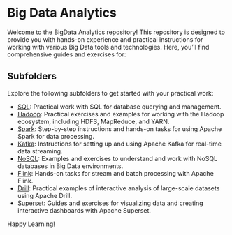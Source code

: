 # Big Data Analytics
Welcome to the BigData Analytics repository! This repository is designed to provide you with hands-on experience and practical instructions for working with various Big Data tools and technologies. Here, you’ll find comprehensive guides and exercises for:

## Subfolders

Explore the following subfolders to get started with your practical work:

- [SQL](./sql): Practical work with SQL for database querying and management.
- [Hadoop](./hadoop): Practical exercises and examples for working with the Hadoop ecosystem, including HDFS, MapReduce, and YARN.
- [Spark](./spark): Step-by-step instructions and hands-on tasks for using Apache Spark for data processing.
- [Kafka](./kafka): Instructions for setting up and using Apache Kafka for real-time data streaming.
- [NoSQL](./NoSQL): Examples and exercises to understand and work with NoSQL databases in Big Data environments.
- [Flink](./flink): Hands-on tasks for stream and batch processing with Apache Flink.
- [Drill](./drill): Practical examples of interactive analysis of large-scale datasets using Apache Drill.
- [Superset](./superset): Guides and exercises for visualizing data and creating interactive dashboards with Apache Superset.

Happy Learning!


